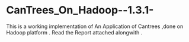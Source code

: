 CanTrees_On_Hadoop--1.3.1-
==========================

This is a working implementation of An Application of Cantrees ,done on Hadoop platform . Read the Report attached alongwith .
